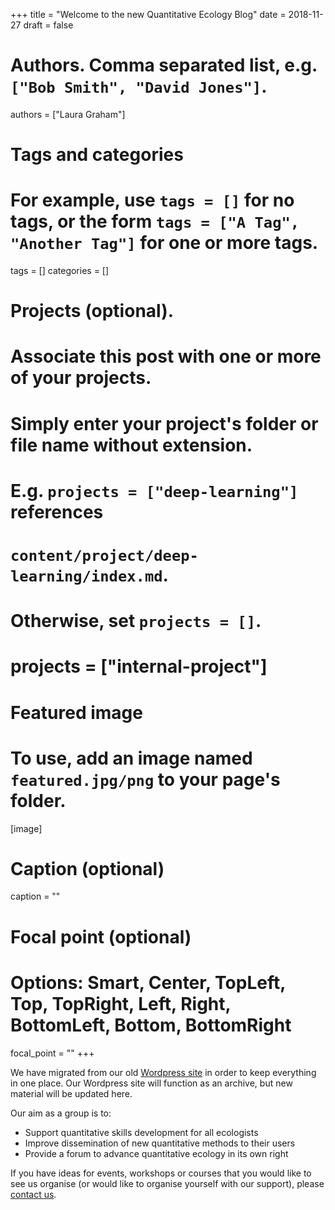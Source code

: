 +++
title = "Welcome to the new Quantitative Ecology Blog"
date = 2018-11-27
draft = false

# Authors. Comma separated list, e.g. `["Bob Smith", "David Jones"]`.
authors = ["Laura Graham"]

# Tags and categories
# For example, use `tags = []` for no tags, or the form `tags = ["A Tag", "Another Tag"]` for one or more tags.
tags = []
categories = []

# Projects (optional).
#   Associate this post with one or more of your projects.
#   Simply enter your project's folder or file name without extension.
#   E.g. `projects = ["deep-learning"]` references 
#   `content/project/deep-learning/index.md`.
#   Otherwise, set `projects = []`.
# projects = ["internal-project"]

# Featured image
# To use, add an image named `featured.jpg/png` to your page's folder. 
[image]
  # Caption (optional)
  caption = ""

  # Focal point (optional)
  # Options: Smart, Center, TopLeft, Top, TopRight, Left, Right, BottomLeft, Bottom, BottomRight
  focal_point = ""
+++

We have migrated from our old [Wordpress site](https://besquantitativeecology.wordpress.com/) in order to keep everything in one place. Our Wordpress site will function as an archive, but new material will be updated here. 

Our aim as a group is to: 

- Support quantitative skills development for all ecologists
- Improve dissemination of new quantitative methods to their users
- Provide a forum to advance quantitative ecology in its own right

If you have ideas for events, workshops or courses that you would like to see us organise (or would like to organise yourself with our support), please [contact us](/#contact).